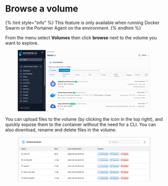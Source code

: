 # Browse a volume

{% hint style="info" %}
This feature is only available when running Docker Swarm or the Portainer Agent on the environment.
{% endhint %}

From the menu select **Volumes** then click **browse** next to the volume you want to explore.

<figure><img src="../../../.gitbook/assets/2.15-docker_volumes_volume_browse.gif" alt=""><figcaption></figcaption></figure>

You can upload files to the volume (by clicking the icon in the top right), and quickly expose them to the container without the need for a CLI. You can also download, rename and delete files in the volume.

<figure><img src="../../../.gitbook/assets/2.15-docker_volumes_volume_browser_files.png" alt=""><figcaption></figcaption></figure>
